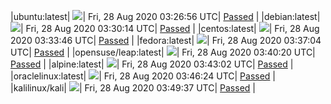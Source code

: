 |ubuntu:latest| ![](https://acmesh-official.github.io/acmetest/status/ubuntu-latest.svg?1598585216)| Fri, 28 Aug 2020 03:26:56 UTC| [Passed](https://github.com/acmesh-official/acmetest/blob/master/logs/ubuntu-latest.out) |
|debian:latest| ![](https://acmesh-official.github.io/acmetest/status/debian-latest.svg?1598585414)| Fri, 28 Aug 2020 03:30:14 UTC| [Passed](https://github.com/acmesh-official/acmetest/blob/master/logs/debian-latest.out) |
|centos:latest| ![](https://acmesh-official.github.io/acmetest/status/centos-latest.svg?1598585626)| Fri, 28 Aug 2020 03:33:46 UTC| [Passed](https://github.com/acmesh-official/acmetest/blob/master/logs/centos-latest.out) |
|fedora:latest| ![](https://acmesh-official.github.io/acmetest/status/fedora-latest.svg?1598585824)| Fri, 28 Aug 2020 03:37:04 UTC| [Passed](https://github.com/acmesh-official/acmetest/blob/master/logs/fedora-latest.out) |
|opensuse/leap:latest| ![](https://acmesh-official.github.io/acmetest/status/opensuse-leap-latest.svg?1598586020)| Fri, 28 Aug 2020 03:40:20 UTC| [Passed](https://github.com/acmesh-official/acmetest/blob/master/logs/opensuse-leap-latest.out) |
|alpine:latest| ![](https://acmesh-official.github.io/acmetest/status/alpine-latest.svg?1598586182)| Fri, 28 Aug 2020 03:43:02 UTC| [Passed](https://github.com/acmesh-official/acmetest/blob/master/logs/alpine-latest.out) |
|oraclelinux:latest| ![](https://acmesh-official.github.io/acmetest/status/oraclelinux-latest.svg?1598586384)| Fri, 28 Aug 2020 03:46:24 UTC| [Passed](https://github.com/acmesh-official/acmetest/blob/master/logs/oraclelinux-latest.out) |
|kalilinux/kali| ![](https://acmesh-official.github.io/acmetest/status/kalilinux-kali.svg?1598586577)| Fri, 28 Aug 2020 03:49:37 UTC| [Passed](https://github.com/acmesh-official/acmetest/blob/master/logs/kalilinux-kali.out) |
